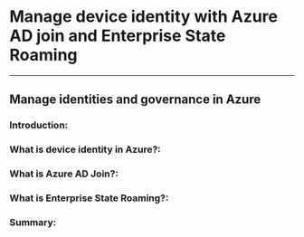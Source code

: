 # Manage device identity with Azure AD join and Enterprise State Roaming

___ 

## Manage identities and governance in Azure

### Introduction: 

### What is device identity in Azure?:

### What is Azure AD Join?:

### What is Enterprise State Roaming?:

### Summary: 

